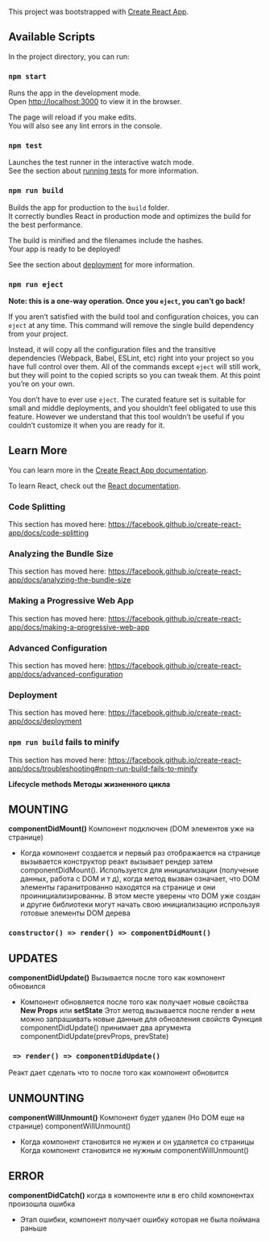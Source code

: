 This project was bootstrapped with [Create React App](https://github.com/facebook/create-react-app).

## Available Scripts

In the project directory, you can run:

### `npm start`

Runs the app in the development mode.<br>
Open [http://localhost:3000](http://localhost:3000) to view it in the browser.

The page will reload if you make edits.<br>
You will also see any lint errors in the console.

### `npm test`

Launches the test runner in the interactive watch mode.<br>
See the section about [running tests](https://facebook.github.io/create-react-app/docs/running-tests) for more information.

### `npm run build`

Builds the app for production to the `build` folder.<br>
It correctly bundles React in production mode and optimizes the build for the best performance.

The build is minified and the filenames include the hashes.<br>
Your app is ready to be deployed!

See the section about [deployment](https://facebook.github.io/create-react-app/docs/deployment) for more information.

### `npm run eject`

**Note: this is a one-way operation. Once you `eject`, you can’t go back!**

If you aren’t satisfied with the build tool and configuration choices, you can `eject` at any time. This command will remove the single build dependency from your project.

Instead, it will copy all the configuration files and the transitive dependencies (Webpack, Babel, ESLint, etc) right into your project so you have full control over them. All of the commands except `eject` will still work, but they will point to the copied scripts so you can tweak them. At this point you’re on your own.

You don’t have to ever use `eject`. The curated feature set is suitable for small and middle deployments, and you shouldn’t feel obligated to use this feature. However we understand that this tool wouldn’t be useful if you couldn’t customize it when you are ready for it.

## Learn More

You can learn more in the [Create React App documentation](https://facebook.github.io/create-react-app/docs/getting-started).

To learn React, check out the [React documentation](https://reactjs.org/).

### Code Splitting

This section has moved here: https://facebook.github.io/create-react-app/docs/code-splitting

### Analyzing the Bundle Size

This section has moved here: https://facebook.github.io/create-react-app/docs/analyzing-the-bundle-size

### Making a Progressive Web App

This section has moved here: https://facebook.github.io/create-react-app/docs/making-a-progressive-web-app

### Advanced Configuration

This section has moved here: https://facebook.github.io/create-react-app/docs/advanced-configuration

### Deployment

This section has moved here: https://facebook.github.io/create-react-app/docs/deployment

### `npm run build` fails to minify

This section has moved here: https://facebook.github.io/create-react-app/docs/troubleshooting#npm-run-build-fails-to-minify



**Lifecycle methods Методы жизненного цикла**

**MOUNTING**
------------
**componentDidMount()** Компонент подключен (DOM элементов уже на странице)
- Когда компонент создается и первый раз отображается на странице
вызывается конструктор реакт вызывает рендер затем componentDidMount(). 
Используется для инициализации (получение данных, работа с DOM и т д), когда метод вызван означает, что DOM элементы гаранитрованно находятся на странице и они проинициализированны. В этом месте уверены что DOM уже создан и другие библиотеки могут начать свою инициализацию испрользуя готовые элементы DOM дерева
### `constructor() => render() => componentDidMount()`

**UPDATES**
-----------
**componentDidUpdate()** Вызывается после того как компонент обновился
- Компонент обновляется после того как получает новые свойства **New Props** или **setState** 
Этот метод вызывается после render в нем можно запрашивать новые данные для обновления свойств
Функция componentDidUpdate() принимает два аргумента componentDidUpdate(prevProps, prevState)
### ` => render() => componentDidUpdate()`
Реакт дает сделать что то после того как компонент обновится

**UNMOUNTING**
-------------
**componentWillUnmount()** Компонент будет удален (Но DOM еще на странице)
componentWillUnmount() 
- Когда компонент становится не нужен и он удаляется со страницы
Когда компонент становится не нужным componentWillUnmount() 

**ERROR**
---------
**componentDidCatch()** когда в компоненте или в его child компонентах произошла ошибка
- Этап ошибки, компонент получает ошибку которая не была поймана раньше

